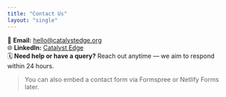 ```yaml
---
title: "Contact Us"
layout: "single"
---
```


📩 **Email:** hello@catalystedge.org  
🌐 **LinkedIn:** [Catalyst Edge](https://www.linkedin.com/company/catalystedgeorg)  
🗓️ **Need help or have a query?** Reach out anytime — we aim to respond within 24 hours.

> You can also embed a contact form via Formspree or Netlify Forms later.
